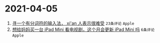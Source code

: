 # 2021-04-05

1. [寻一个有分词符的输入法， xi'an 人表示很难受](https://www.v2ex.com/t/768050) `23条评论` `Apple`
1. [想给妈妈买一台 iPad Mini 看电视剧，这个月会更新 iPad Mini 吗](https://www.v2ex.com/t/768052) `6条评论` `Apple`
